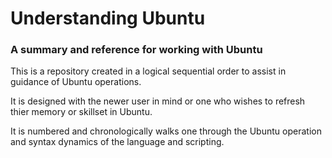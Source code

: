 # Understanding Ubuntu

### A summary and reference for working with Ubuntu


This is a repository created in a logical sequential order to assist in guidance of Ubuntu operations. 

It is designed with the newer user in mind or one who wishes to refresh thier memory or skillset in Ubuntu. 

It is numbered and chronologically walks one through the Ubuntu operation and syntax dynamics of the language and scripting. 
